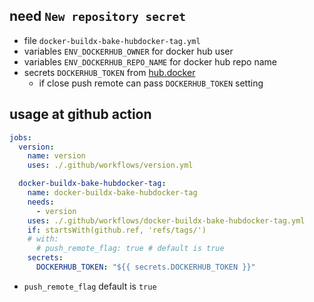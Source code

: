 ## need `New repository secret`

- file `docker-buildx-bake-hubdocker-tag.yml`
- variables `ENV_DOCKERHUB_OWNER` for docker hub user
- variables `ENV_DOCKERHUB_REPO_NAME` for docker hub repo name
- secrets `DOCKERHUB_TOKEN` from [hub.docker](https://hub.docker.com/settings/security)
    - if close push remote can pass `DOCKERHUB_TOKEN` setting

## usage at github action

```yml
jobs:
  version:
    name: version
    uses: ./.github/workflows/version.yml

  docker-buildx-bake-hubdocker-tag:
    name: docker-buildx-bake-hubdocker-tag
    needs:
      - version
    uses: ./.github/workflows/docker-buildx-bake-hubdocker-tag.yml
    if: startsWith(github.ref, 'refs/tags/')
    # with:
      # push_remote_flag: true # default is true
    secrets:
      DOCKERHUB_TOKEN: "${{ secrets.DOCKERHUB_TOKEN }}"
```

- `push_remote_flag` default is `true`